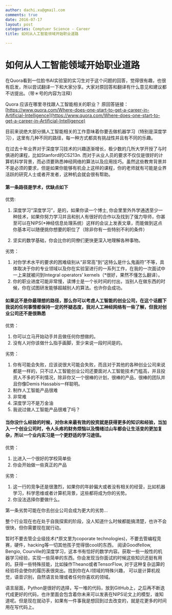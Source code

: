 ```yaml
---
author: dachi.xu@gmail.com
comments: true
date: 2016-07-17
layout: post
categories: Comptuer Science - Career
title: 如何从人工智能领域开始职业道路

---
```


# 如何从人工智能领域开始职业道路

在Quora看到一位脸书AI实验室的实习生对于这个问题的回答，觉得很有趣，也很有启发，所以尝试翻译一下和大家分享。大家对原回答和翻译有什么意见和建议都不访提出。（带＊号的内容为注释）

Quora 应该在哪里寻找跟人工智能相关的职业？
原回答链接：[https://www.quora.com/Where-does-one-start-to-get-a-career-in-Artificial-Intelligence](https://www.quora.com/Where-does-one-start-to-get-a-career-in-Artificial-Intelligence)

目前来说绝大部分搞人工智能相关的工作意味着你要去做机器学习（特别是深度学习），这里有几种不同的路径，每一种方式都具有挑战性并且有不同的乐趣。

在过去十年业界对于深度学习技术的兴趣逐渐增长，极少数的几所大学开授了与时俱进的课程，比如Stanford的CS213n. 而对于从业人员的要求不仅仅是很好的计算机科学背景，而必须要熟悉神经网络的算法以及应用技巧。虽然这些教育背景并不是必须的要求，但是如果你能够有机会上这样的课程，你的老师就有可能是业界活跃的研究人士或者开发者，这种机会就会很有帮助。

#### 第一条路径是学术，优缺点如下

优势: 

1. 深度学习“深度学习”，是的，如果你读一个博士, 你会里里外外学通透至少一种技术，如果你努力学习并且和别人有很好的合作以及找到了强力导师，你甚至可以在NIPS(*神经信息处理系统）这样的会议上发表文章，而能做到这点你基本可以随便挑你想要的职位了（除非你有一些特别不利的条件）

2. 坚实的数学基础，你会比你的同僚们更快更深入地理解各种事物。

劣势：

1. 对你学术水平的要求的困难级别从“非常高”到“这特么是什么鬼画符”不等，具体取决于你的专业领域以及你在实验室进行的一系列工作，在我的一次面试中一上来就被问到Integral operators’ kernels（*很好，果然不懂怎么翻译）。
2. 你的职业进度可能非常慢，读博士是一个长时间的付出，当别人在做东西的时候，你在试图研发能够超越别人的算法。也许你会成功。

#### 如果这不是你最理想的路径，那么你可以考虑人工智能的创业公司，在这个话题下我说的任何事情都保持一定的怀疑态度，我对人工神经网络有一些了解，但我对创业公司还不是很熟悉

优势：

1. 你可以立马开始动手并且做任何你想做的。
2. 没有人对你该做什么指手画脚，至少来说一段时间是的。

劣势：

1. 你有可能会失败，应该说很大可能会失败，而且对于其他的各种创业公司来说都是一样的，只不过人工智能创业公司还要面对人工智能技术门槛高，并且投资人不多的不利情况，除非你又一个很棒的计划，很棒的产品，很棒的团队并且你像Demis Hassabis一样聪明。
2. 制作人工智能产品很难
3. 非常难
4. 深度学习不是万金油
5. 我说过做人工智能产品很难了吗？

#### 当你没什么经验的时候，对你未来最有效的投资就是获得更多的知识和经验，当加入一个创业公司时，令人头疼的财务烦恼以及情绪过山车都会让生活变的更加复杂，所以一个业内实习是一个更舒适的学习途径。

优势：

1. 比进入一个很好的学校简单些
2. 你会开始做一些真正的产品

劣势：

1. 这一行的竞争还是很激烈，如果你的年龄偏大或者没有相关的经营，比如机器学习，科学思维或者计算机背景，这些都将成为你的劣势。
2. 你没法选择你要做什么。

第一条劣势可能在你去创业公司会成为更大的劣势…

整个行业现在也在处于自我探索的阶段，没人知道什么时候都能搞清楚，也许不会很快，但你需要现在就行动。

暂时不要去管企业级技术(*原文里为coporate technologies)，不要去管编程竞赛，硬件，hacking等一切其他孩子觉得很cool的东西， 阅读Goodfellow, Bengio, Courville的深度学习，这本书有恰好的数学内容。获取一些一般性的机器学习经验，实现一些简单的东西。你会发现当你面试的时候这些知识还挺有用的。获得一些特殊技能，比如操作Theano或者TensorFlow, 对于这种复杂运算的经验将会使你的履历表很突出。找到你在A.I领域的特殊兴趣， 可以是计算机视觉，语音识别，自然语言处理或者任何你喜欢的领域。

语言层面，Python是很好的选择，写一堆的代码，放到GitHub上，之后再不断迭代成更好的代码，也许里面会包含着你未来可以发表在NIPS论文上的模型，谁知道呢。但是现在就动手，如果有一件事我是想回到过去改变的，就是花更多的时间用在写代码上。





